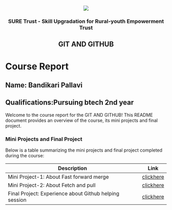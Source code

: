 <!-- PROJECT LOGO -->
<br />

<div align="center">
   <img src='https://user-images.githubusercontent.com/73131499/166115643-d3187f47-d38f-41b2-ae42-5ecbbc60de14.png' />


<h3 align="center">SURE Trust - Skill Upgradation for Rural-youth Empowerment Trust</h3>
  <h2> GIT AND GITHUB </h2>
</div>

# Course Report

## Name: Bandikari Pallavi

## Qualifications:Pursuing btech 2nd year

Welcome to the course report for the GIT AND GITHUB! This README document provides an overview of the course, its mini projects and final project.

### Mini Projects and Final Project

Below is a table summarizing the mini projects and final project completed during the course:

| Description                               | Link                                    |
|-------------------------------------------|-----------------------------------------|
| Mini Project-1: About Fast forward merge     |[clickhere](https://github.com/B-pallavi123/G1_GITHUB/blob/main/Mini%20Projects/Pallavi/Mini_project_1.md)                         |
| Mini Project-2: About Fetch and pull | [clickhere](https://github.com/B-pallavi123/G1_GITHUB/blob/main/Mini%20Projects/Pallavi/Mini_project_2.md)|
| Final Project: Experience about Github helping session     | [clickhere](https://github.com/sure-trust/G1_Git_and_GitHub/tree/main/Final%20Capstone%20Project/Pallavi)                         |
